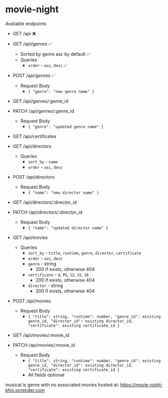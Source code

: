 # movie-night

Available endpoints

- GET /api ❌

- GET /api/genres ✅
  - Sorted by genre asc by default ✅
  - Queries
    - `order` - `asc`, `desc` ✅
- POST /api/genres ✅

  - Request Body
    - `{ "genre": "new genre name" }`

- GET /api/genres/:genre_id
- PATCH /api/genres/:genre_id

  - Request Body
    - `{ "genre": "updated genre name" }`

- GET /api/certificates

- GET /api/directors

  - Queries
    - `sort_by` - `name`
    - `order` - `asc`, `desc`

- POST /api/directors

  - Request Body
    - `{ "name": "new director name" }`

- GET /api/directors/:director_id
- PATCH /api/directors/:director_id

  - Request Body
    - `{ "name": "updated director name" }`

- GET /api/movies

  - Queries
    - `sort_by` - `title`, `runtime`, `genre`, `director`, `certificate`
    - `order` - `asc`, `desc`
    - `genre` - string
      - 200 if exists, otherwise 404
    - `certificate` - `U`, `PG`, `12`, `15`, `18`
      - 200 if exists, otherwise 404
    - `director` - string
      - 200 if exists, otherwise 404

- POST /api/movies

  - Request Body
    - `{ "title": string, "runtime": number, "genre_id": existing genre_id, "director_id": existing director_id, "certificate": existing certificate_id }`

- GET /api/movies/:movie_id
- PATCH /api/movies/:movie_id
  - Request Body
    - `{ "title": string, "runtime": number, "genre_id": existing genre_id, "director_id": existing director_id, "certificate": existing certificate_id }`
    - All fields optional

musical is genre with no associated movies
hosted at: https://movie-night-bfro.onrender.com
